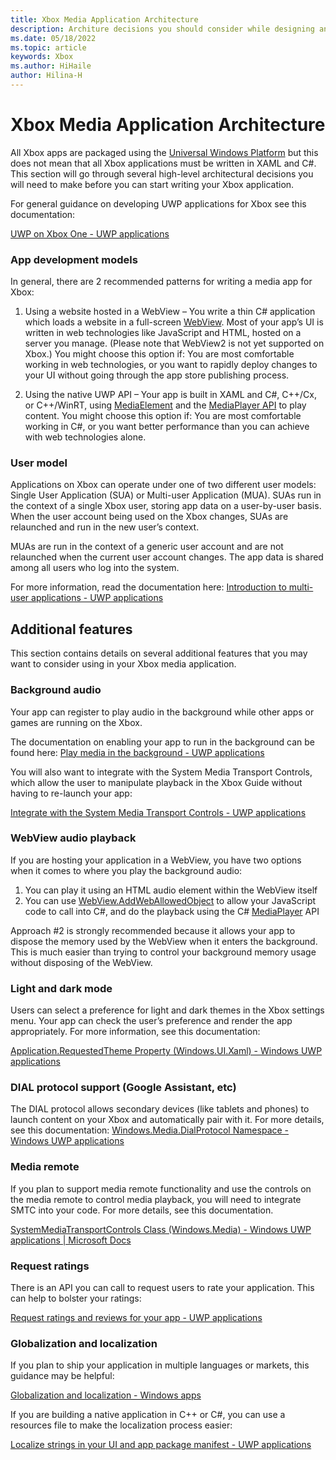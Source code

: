 ```yaml
---
title: Xbox Media Application Architecture 
description: Architure decisions you should consider while designing an Xbox media application
ms.date: 05/18/2022
ms.topic: article
keywords: Xbox
ms.author: HiHaile
author: Hilina-H
---
```

# Xbox Media Application Architecture
All Xbox apps are packaged using the [Universal Windows Platform](/windows/uwp/develop/) but this does not mean that all Xbox applications must be written in XAML and C#. This section will go through several high-level architectural decisions you will need to make before you can start writing your Xbox application.

For general guidance on developing UWP applications for Xbox see this documentation:

[UWP on Xbox One - UWP applications](/windows/uwp/xbox-apps/)
### App development models
In general, there are 2 recommended patterns for writing a media app for Xbox:
1.	Using a website hosted in a WebView – You write a thin C# application which loads a website in a full-screen [WebView](/Windows.UI.Xaml.Controls.WebView?view=winrt-22000). Most of your app’s UI is written in web technologies like JavaScript and HTML, hosted on a server you manage. (Please note that WebView2 is not yet supported on Xbox.)
You might choose this option if: You are most comfortable working in web technologies, or you want to rapidly deploy changes to your UI without going through the app store publishing process.

2.	Using the native UWP API – Your app is built in XAML and C#, C++/Cx, or C++/WinRT, using [MediaElement](/windows/apps/design/controls/media-playback) and the [MediaPlayer API](/windows/uwp/audio-video-camera/play-audio-and-video-with-mediaplayer) to play content.
You might choose this option if: You are most comfortable working in C#, or you want better performance than you can achieve with web technologies alone.


### User model
Applications on Xbox can operate under one of two different user models: Single User Application (SUA) or Multi-user Application (MUA).
SUAs run in the context of a single Xbox user, storing app data on a user-by-user basis. When the user account being used on the Xbox changes, SUAs are relaunched and run in the new user’s context.

MUAs are run in the context of a generic user account and are not relaunched when the current user account changes. The app data is shared among all users who log into the system.

For more information, read the documentation here:
[Introduction to multi-user applications - UWP applications](/windows/uwp/xbox-apps/multi-user-applications)

## Additional features
This section contains details on several additional features that you may want to consider using in your Xbox media application.
### Background audio
Your app can register to play audio in the background while other apps or games are running on the Xbox.

The documentation on enabling your app to run in the background can be found here:
[Play media in the background - UWP applications](/windows/uwp/audio-video-camera/background-audio)

You will also want to integrate with the System Media Transport Controls, which allow the user to manipulate playback in the Xbox Guide without having to re-launch your app:

[Integrate with the System Media Transport Controls - UWP applications](/windows/uwp/audio-video-camera/integrate-with-systemmediatransportcontrols)


### WebView audio playback
If you are hosting your application in a WebView, you have two options when it comes to where you play the background audio:
1.	You can play it using an HTML audio element within the WebView itself
2.	You can use [WebView.AddWebAllowedObject](/windows.ui.xaml.controls.webview.addweballowedobject) to allow your JavaScript code to call into C#, and do the playback using the C# [MediaPlayer](/Windows.Media.Playback.MediaPlayer) API

Approach #2 is strongly recommended because it allows your app to dispose the memory used by the WebView when it enters the background. This is much easier than trying to control your background memory usage without disposing of the WebView.

### Light and dark mode
Users can select a preference for light and dark themes in the Xbox settings menu. Your app can check the user’s preference and render the app appropriately. For more information, see this documentation:

[Application.RequestedTheme Property (Windows.UI.Xaml) - Windows UWP applications](/windows.ui.xaml.application.requestedtheme?view=winrt-22000)

### DIAL protocol support (Google Assistant, etc)
The DIAL protocol allows secondary devices (like tablets and phones) to launch content on your Xbox and automatically pair with it. For more details, see this documentation:
[Windows.Media.DialProtocol Namespace - Windows UWP applications](/windows.media.dialprotocol?view=winrt-22000)

### Media remote
If you plan to support media remote functionality and use the controls on the media remote to control media playback, you will need to integrate SMTC into your code. For more details, see this documentation.

[SystemMediaTransportControls Class (Windows.Media) - Windows UWP applications | Microsoft Docs](/Windows.Media.SystemMediaTransportControls?view=winrt-22000)

### Request ratings
There is an API you can call to request users to rate your application. This can help to bolster your ratings:

[Request ratings and reviews for your app - UWP applications](/windows/uwp/monetize/request-ratings-and-reviews)

### Globalization and localization
If you plan to ship your application in multiple languages or markets, this guidance may be helpful:

[Globalization and localization - Windows apps](/windows/apps/design/globalizing/globalizing-portal)

If you are building a native application in C++ or C#, you can use a resources file to make the localization process easier:

[Localize strings in your UI and app package manifest - UWP applications](/windows/uwp/app-resources/localize-strings-ui-manifest)
